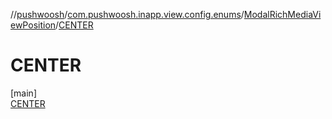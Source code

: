 //[pushwoosh](../../../../index.md)/[com.pushwoosh.inapp.view.config.enums](../../index.md)/[ModalRichMediaViewPosition](../index.md)/[CENTER](index.md)

# CENTER

[main]\
[CENTER](index.md)
